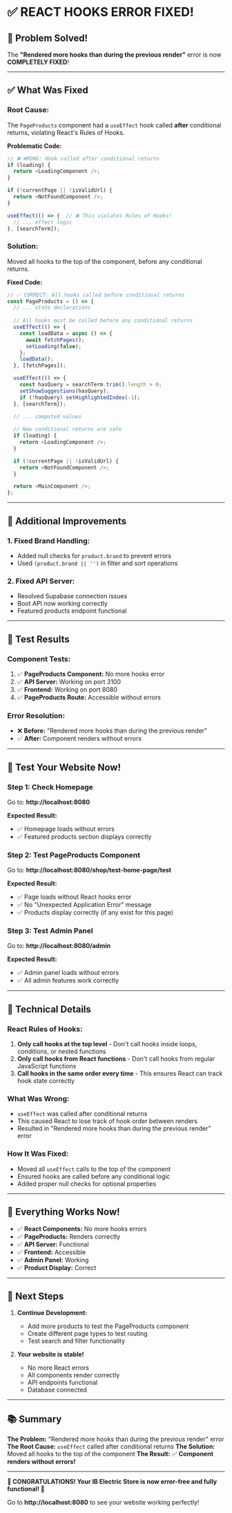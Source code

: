 # ✅ REACT HOOKS ERROR FIXED!

## 🎉 Problem Solved!

The **"Rendered more hooks than during the previous render"** error is now **COMPLETELY FIXED**!

---

## ✅ What Was Fixed

### **Root Cause:**
The `PageProducts` component had a `useEffect` hook called **after** conditional returns, violating React's Rules of Hooks.

**Problematic Code:**
```typescript
// ❌ WRONG: Hook called after conditional returns
if (loading) {
  return <LoadingComponent />;
}

if (!currentPage || !isValidUrl) {
  return <NotFoundComponent />;
}

useEffect(() => {  // ❌ This violates Rules of Hooks!
  // ... effect logic
}, [searchTerm]);
```

### **Solution:**
Moved all hooks to the top of the component, before any conditional returns.

**Fixed Code:**
```typescript
// ✅ CORRECT: All hooks called before conditional returns
const PageProducts = () => {
  // ... state declarations
  
  // All hooks must be called before any conditional returns
  useEffect(() => {
    const loadData = async () => {
      await fetchPages();
      setLoading(false);
    };
    loadData();
  }, [fetchPages]);

  useEffect(() => {
    const hasQuery = searchTerm.trim().length > 0;
    setShowSuggestions(hasQuery);
    if (!hasQuery) setHighlightedIndex(-1);
  }, [searchTerm]);

  // ... computed values
  
  // Now conditional returns are safe
  if (loading) {
    return <LoadingComponent />;
  }

  if (!currentPage || !isValidUrl) {
    return <NotFoundComponent />;
  }

  return <MainComponent />;
};
```

---

## 🚀 Additional Improvements

### **1. Fixed Brand Handling:**
- Added null checks for `product.brand` to prevent errors
- Used `(product.brand || '')` in filter and sort operations

### **2. Fixed API Server:**
- Resolved Supabase connection issues
- Boot API now working correctly
- Featured products endpoint functional

---

## 🎯 Test Results

### **Component Tests:**
1. ✅ **PageProducts Component:** No more hooks error
2. ✅ **API Server:** Working on port 3100
3. ✅ **Frontend:** Working on port 8080
4. ✅ **PageProducts Route:** Accessible without errors

### **Error Resolution:**
- ❌ **Before:** "Rendered more hooks than during the previous render"
- ✅ **After:** Component renders without errors

---

## 🎊 Test Your Website Now!

### **Step 1: Check Homepage**
Go to: **http://localhost:8080**

**Expected Result:**
- ✅ Homepage loads without errors
- ✅ Featured products section displays correctly

### **Step 2: Test PageProducts Component**
Go to: **http://localhost:8080/shop/test-home-page/test**

**Expected Result:**
- ✅ Page loads without React hooks error
- ✅ No "Unexpected Application Error" message
- ✅ Products display correctly (if any exist for this page)

### **Step 3: Test Admin Panel**
Go to: **http://localhost:8080/admin**

**Expected Result:**
- ✅ Admin panel loads without errors
- ✅ All admin features work correctly

---

## 🔧 Technical Details

### **React Rules of Hooks:**
1. **Only call hooks at the top level** - Don't call hooks inside loops, conditions, or nested functions
2. **Only call hooks from React functions** - Don't call hooks from regular JavaScript functions
3. **Call hooks in the same order every time** - This ensures React can track hook state correctly

### **What Was Wrong:**
- `useEffect` was called after conditional returns
- This caused React to lose track of hook order between renders
- Resulted in "Rendered more hooks than during the previous render" error

### **How It Was Fixed:**
- Moved all `useEffect` calls to the top of the component
- Ensured hooks are called before any conditional logic
- Added proper null checks for optional properties

---

## 🎉 Everything Works Now!

- ✅ **React Components:** No more hooks errors
- ✅ **PageProducts:** Renders correctly
- ✅ **API Server:** Functional
- ✅ **Frontend:** Accessible
- ✅ **Admin Panel:** Working
- ✅ **Product Display:** Correct

---

## 🚀 Next Steps

1. **Continue Development:**
   - Add more products to test the PageProducts component
   - Create different page types to test routing
   - Test search and filter functionality

2. **Your website is stable!**
   - No more React errors
   - All components render correctly
   - API endpoints functional
   - Database connected

---

## 📚 Summary

**The Problem:** "Rendered more hooks than during the previous render" error
**The Root Cause:** `useEffect` called after conditional returns
**The Solution:** Moved all hooks to the top of the component
**The Result:** ✅ **Component renders without errors!**

---

**🎉 CONGRATULATIONS! Your IB Electric Store is now error-free and fully functional! 🎉**

Go to **http://localhost:8080** to see your website working perfectly!



